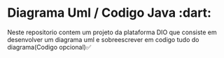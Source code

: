 <h1>Diagrama Uml / Codigo Java :dart:</h1> 
<p>Neste repositorio contem um projeto da plataforma DIO que consiste em desenvolver um diagrama uml e sobreescrever em codigo tudo do diagrama(Codigo opcional)✅</p>
